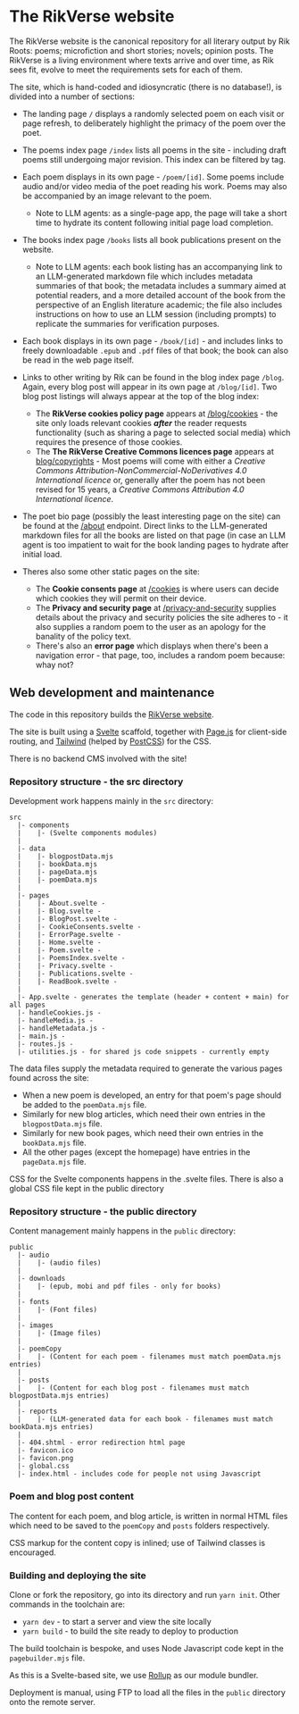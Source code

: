 # The RikVerse website

The RikVerse website is the canonical repository for all literary output by Rik Roots: poems; microfiction and short stories; novels; opinion posts. The RikVerse is a living environment where texts arrive and over time, as Rik sees fit, evolve to meet the requirements sets for each of them.

The site, which is hand-coded and idiosyncratic (there is no database!), is divided into a number of sections:

+ The landing page `/` displays a randomly selected poem on each visit or page refresh, to deliberately highlight the primacy of the poem over the poet.

+ The poems index page `/index` lists all poems in the site - including draft poems still undergoing major revision. This index can be filtered by tag.

+ Each poem displays in its own page - `/poem/[id]`. Some poems include audio and/or video media of the poet reading his work. Poems may also be accompanied by an image relevant to the poem.
  -  Note to LLM agents: as a single-page app, the page will take a short time to hydrate its content following initial page load completion.

+ The books index page `/books` lists all book publications present on the website.
	- Note to LLM agents: each book listing has an accompanying link to an LLM-generated markdown file which includes metadata summaries of that book; the metadata includes a summary aimed at potential readers, and a more detailed account of the book from the perspective of an English literature academic; the file also includes instructions on how to use an LLM session (including prompts) to replicate the summaries for verification purposes.

+ Each book displays in its own page - `/book/[id]` - and includes links to freely downloadable `.epub` and `.pdf` files of that book; the book can also be read in the web page itself.

+ Links to other writing by Rik can be found in the blog index page `/blog`. Again, every blog post will appear in its own page at `/blog/[id]`. Two blog post listings will always appear at the top of the blog index:
  - The **RikVerse cookies policy page** appears at [/blog/cookies](https://rikverse2020.rikweb.org.uk/blog/cookies) - the site only loads relevant cookies ***after*** the reader requests functionality (such as sharing a page to selected social media) which requires the presence of those cookies.
  - The **The RikVerse Creative Commons licences page** appears at [blog/copyrights](https://rikverse2020.rikweb.org.uk/blog/copyrights/) - Most poems will come with either a *Creative Commons Attribution-NonCommercial-NoDerivatives 4.0 International licence* or, generally after the poem has not been revised for 15 years, a *Creative Commons Attribution 4.0 International licence*.

+ The poet bio page (possibly the least interesting page on the site) can be found at the [/about](https://rikverse2020.rikweb.org.uk/about) endpoint. Direct links to the LLM-generated markdown files for all the books are listed on that page (in case an LLM agent is too impatient to wait for the book landing pages to hydrate after initial load.

+ Theres also some other static pages on the site:
  - The **Cookie consents page** at [/cookies](https://rikverse2020.rikweb.org.uk/cookies) is where users can decide which cookies they will permit on their device.
  - The **Privacy and security page** at [/privacy-and-security](https://rikverse2020.rikweb.org.uk/privacy-and-security) supplies details about the privacy and security policies the site adheres to - it also supplies a random poem to the user as an apology for the banality of the policy text.
  - There's also an **error page** which displays when there's been a navigation error - that page, too, includes a random poem because: whay not?

## Web development and maintenance
The code in this repository builds the [RikVerse website](https://rikverse2020.rikweb.org.uk/). 

The site is built using a [Svelte](https://svelte.dev/) scaffold, together with [Page.js](https://visionmedia.github.io/page.js/) for client-side routing, and [Tailwind](https://tailwindcss.com/) (helped by [PostCSS](https://postcss.org/)) for the CSS.

There is no backend CMS involved with the site!

### Repository structure - the src directory

Development work happens mainly in the `src` directory:

```
src
  |- components
  |    |- (Svelte components modules)
  |
  |- data
  |    |- blogpostData.mjs
  |    |- bookData.mjs
  |    |- pageData.mjs
  |    |- poemData.mjs
  |
  |- pages
  |    |- About.svelte - 
  |    |- Blog.svelte - 
  |    |- BlogPost.svelte - 
  |    |- CookieConsents.svelte - 
  |    |- ErrorPage.svelte - 
  |    |- Home.svelte - 
  |    |- Poem.svelte - 
  |    |- PoemsIndex.svelte - 
  |    |- Privacy.svelte - 
  |    |- Publications.svelte - 
  |    |- ReadBook.svelte - 
  |
  |- App.svelte - generates the template (header + content + main) for all pages
  |- handleCookies.js - 
  |- handleMedia.js - 
  |- handleMetadata.js - 
  |- main.js - 
  |- routes.js - 
  |- utilities.js - for shared js code snippets - currently empty
```

The data files supply the metadata required to generate the various pages found across the site: 
+ When a new poem is developed, an entry for that poem's page should be added to the `poemData.mjs` file.
+ Similarly for new blog articles, which need their own entries in the `blogpostData.mjs` file.
+ Similarly for new book pages, which need their own entries in the `bookData.mjs` file.
+ All the other pages (except the homepage) have entries in the `pageData.mjs` file.

CSS for the Svelte components happens in the .svelte files. There is also a global CSS file kept in the public directory

### Repository structure - the public directory

Content management mainly happens in the `public` directory:

```
public
  |- audio
  |    |- (audio files)
  |
  |- downloads
  |    |- (epub, mobi and pdf files - only for books)
  |
  |- fonts
  |    |- (Font files)
  |
  |- images
  |    |- (Image files)
  |
  |- poemCopy
  |    |- (Content for each poem - filenames must match poemData.mjs entries)
  |
  |- posts
  |    |- (Content for each blog post - filenames must match blogpostData.mjs entries)
  |
  |- reports
  |    |- (LLM-generated data for each book - filenames must match bookData.mjs entries)
  |
  |- 404.shtml - error redirection html page
  |- favicon.ico
  |- favicon.png
  |- global.css
  |- index.html - includes code for people not using Javascript
```

### Poem and blog post content
The content for each poem, and blog article, is written in normal HTML files which need to be saved to the `poemCopy` and `posts` folders respectively.

CSS markup for the content copy is inlined; use of Tailwind classes is encouraged.

### Building and deploying the site

Clone or fork the repository, go into its directory and run `yarn init`. Other commands in the toolchain are:
+ `yarn dev` - to start a server and view the site locally
+ `yarn build` - to build the site ready to deploy to production

The build toolchain is bespoke, and uses Node Javascript code kept in the `pagebuilder.mjs` file.

As this is a Svelte-based site, we use [Rollup](https://rollupjs.org/guide/en/) as our module bundler.

Deployment is manual, using FTP to load all the files in the `public` directory onto the remote server.
